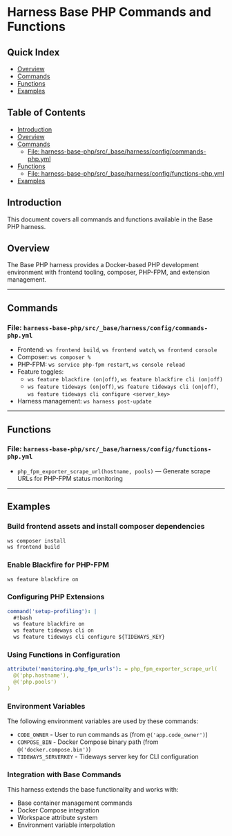 
# Harness Base PHP Commands and Functions

<!-- QUICK-INDEX -->
## Quick Index

- [Overview](#overview)
- [Commands](#commands)
- [Functions](#functions)
- [Examples](#examples)

<!-- /QUICK-INDEX -->

<!-- TOC -->
## Table of Contents

- [Introduction](#introduction)
- [Overview](#overview)
- [Commands](#commands)
  - [File: harness-base-php/src/_base/harness/config/commands-php.yml](#file-harness-base-phpsrc_baseharnessconfigcommands-phpyml)
- [Functions](#functions)
  - [File: harness-base-php/src/_base/harness/config/functions-php.yml](#file-harness-base-phpsrc_baseharnessconfigfunctions-phpyml)
- [Examples](#examples)

<!-- /TOC -->

## Introduction

This document covers all commands and functions available in the Base PHP
harness.

## Overview

The Base PHP harness provides a Docker-based PHP development environment
with frontend tooling, composer, PHP-FPM, and extension management.

---

## Commands

### File: `harness-base-php/src/_base/harness/config/commands-php.yml`

- Frontend: `ws frontend build`, `ws frontend watch`, `ws frontend console`
- Composer: `ws composer %`
- PHP-FPM: `ws service php-fpm restart`, `ws console reload`
- Feature toggles:
  - `ws feature blackfire (on|off)`, `ws feature blackfire cli (on|off)`
  - `ws feature tideways (on|off)`, `ws feature tideways cli (on|off)`,
    `ws feature tideways cli configure <server_key>`
- Harness management: `ws harness post-update`

---

## Functions

### File: `harness-base-php/src/_base/harness/config/functions-php.yml`

- `php_fpm_exporter_scrape_url(hostname, pools)` — Generate scrape URLs for
  PHP-FPM status monitoring

---

## Examples

### Build frontend assets and install composer dependencies

```bash
ws composer install
ws frontend build
```

### Enable Blackfire for PHP-FPM

```bash
ws feature blackfire on
```

### Configuring PHP Extensions

```yaml
command('setup-profiling'): |
  #!bash
  ws feature blackfire on
  ws feature tideways cli on
  ws feature tideways cli configure ${TIDEWAYS_KEY}
```

### Using Functions in Configuration

```yaml
attribute('monitoring.php_fpm_urls'): = php_fpm_exporter_scrape_url(
  @('php.hostname'),
  @('php.pools')
)
```

### Environment Variables

The following environment variables are used by these commands:

- `CODE_OWNER` - User to run commands as (from `@('app.code_owner')`)
- `COMPOSE_BIN` - Docker Compose binary path (from `@('docker.compose.bin')`)
- `TIDEWAYS_SERVERKEY` - Tideways server key for CLI configuration

### Integration with Base Commands

This harness extends the base functionality and works with:

- Base container management commands
- Docker Compose integration
- Workspace attribute system
- Environment variable interpolation
